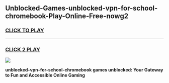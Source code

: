 
## Unblocked-Games-unblocked-vpn-for-school-chromebook-Play-Online-Free-nowg2
<h3>
<a href="https://premium76.site?title=unblocked-vpn-for-school-chromebook&ref=26A">CLICK TO PLAY</a></h3>
<hr>

<h3>
<a href="https://premium76.site?title=unblocked-vpn-for-school-chromebook&ref=26A">CLICK 2 PLAY</a>
  
</h3>

<a href="https://premium76.site?title=unblocked-vpn-for-school-chromebook&ref=26A"><img src="https://clearcache.store/games.png"></a>


**unblocked-vpn-for-school-chromebook games unblocked: Your Gateway to Fun and Accessible Online Gaming**
